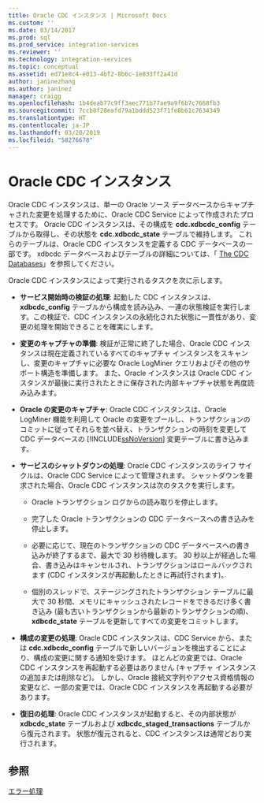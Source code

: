 ```yaml
---
title: Oracle CDC インスタンス | Microsoft Docs
ms.custom: ''
ms.date: 03/14/2017
ms.prod: sql
ms.prod_service: integration-services
ms.reviewer: ''
ms.technology: integration-services
ms.topic: conceptual
ms.assetid: ed71e8c4-e013-4bf2-8b6c-1e833ff2a41d
author: janinezhang
ms.author: janinez
manager: craigg
ms.openlocfilehash: 1b4deab77c9ff3aec771b77ae9a9f6b7c7668fb3
ms.sourcegitcommit: 7ccb8f28eafd79a1bddd523f71fe8b61c7634349
ms.translationtype: HT
ms.contentlocale: ja-JP
ms.lasthandoff: 03/20/2019
ms.locfileid: "58276678"
---
```

# <a name="the-oracle-cdc-instance"></a>Oracle CDC インスタンス
  Oracle CDC インスタンスは、単一の Oracle ソース データベースからキャプチャされた変更を処理するために、Oracle CDC Service によって作成されたプロセスです。 Oracle CDC インスタンスは、その構成を **cdc.xdbcdc_config** テーブルから取得し、その状態を **cdc.xdbcdc_state** テーブルで維持します。 これらのテーブルは、Oracle CDC インスタンスを定義する CDC データベースの一部です。 xdbcdc データベースおよびテーブルの詳細については、「 [The CDC Databases](../../integration-services/change-data-capture/working-with-the-oracle-cdc-service.md#BKMK_CDCdatabase)」を参照してください。  
  
 Oracle CDC インスタンスによって実行されるタスクを次に示します。  
  
-   **サービス開始時の検証の処理**: 起動した CDC インスタンスは、**xdbcdc_config** テーブルから構成を読み込み、一連の状態検証を実行します。この検証で、CDC インスタンスの永続化された状態に一貫性があり、変更の処理を開始できることを確実にします。  
  
-   **変更のキャプチャの準備**: 検証が正常に終了した場合、Oracle CDC インスタンスは現在定義されているすべてのキャプチャ インスタンスをスキャンし、変更のキャプチャに必要な Oracle LogMiner クエリおよびその他のサポート構造を準備します。 また、Oracle インスタンスは Oracle CDC インスタンスが最後に実行されたときに保存された内部キャプチャ状態を再度読み込みます。  
  
-   **Oracle の変更のキャプチャ**: Oracle CDC インスタンスは、Oracle LogMiner 機能を利用して Oracle の変更をプールし、トランザクションのコミットに従ってそれらを並べ替え、トランザクションの時刻を変更して CDC データベースの [!INCLUDE[ssNoVersion](../../includes/ssnoversion-md.md)] 変更テーブルに書き込みます。  
  
-   **サービスのシャットダウンの処理**: Oracle CDC インスタンスのライフ サイクルは、Oracle CDC Service によって管理されます。 シャットダウンを要求された場合、Oracle CDC インスタンスは次のタスクを実行します。  
  
    -   Oracle トランザクション ログからの読み取りを停止します。  
  
    -   完了した Oracle トランザクションの CDC データベースへの書き込みを停止します。  
  
    -   必要に応じて、現在のトランザクションの CDC データベースへの書き込みが終了するまで、最大で 30 秒待機します。 30 秒以上が経過した場合、書き込みはキャンセルされ、トランザクションはロールバックされます (CDC インスタンスが再起動したときに再試行されます)。  
  
    -   個別のスレッドで、ステージングされたトランザクション テーブルに最大で 30 秒間、メモリにキャッシュされたレコードをできるだけ多く書き込み (最も古いトランザクションから最新のトランザクションの順)、 **xdbcdc_state** テーブルを更新してすべての変更をコミットします。  
  
-   **構成の変更の処理**: Oracle CDC インスタンスは、CDC Service から、または **cdc.xdbcdc_config** テーブルで新しいバージョンを検出することにより、構成の変更に関する通知を受けます。 ほとんどの変更では、Oracle CDC インスタンスを再起動する必要はありません (キャプチャ インスタンスの追加または削除など)。 しかし、Oracle 接続文字列やアクセス資格情報の変更など、一部の変更では、Oracle CDC インスタンスを再起動する必要があります。  
  
-   **復旧の処理**: Oracle CDC インスタンスが起動すると、その内部状態が **xdbcdc_state** テーブルおよび **xdbcdc_staged_transactions** テーブルから復元されます。 状態が復元されると、CDC インスタンスは通常どおり実行されます。  
  
## <a name="see-also"></a>参照  
 [エラー処理](../../integration-services/change-data-capture/error-handling.md)  
  
  
